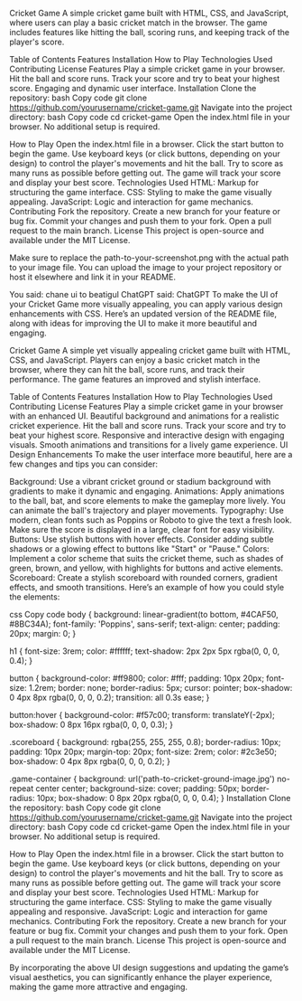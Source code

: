 Cricket Game
A simple cricket game built with HTML, CSS, and JavaScript, where users can play a basic cricket match in the browser. The game includes features like hitting the ball, scoring runs, and keeping track of the player's score.

<!-- Replace this with your actual image path -->

Table of Contents
Features
Installation
How to Play
Technologies Used
Contributing
License
Features
Play a simple cricket game in your browser.
Hit the ball and score runs.
Track your score and try to beat your highest score.
Engaging and dynamic user interface.
Installation
Clone the repository:
bash
Copy code
git clone https://github.com/yourusername/cricket-game.git
Navigate into the project directory:
bash
Copy code
cd cricket-game
Open the index.html file in your browser.
No additional setup is required.

How to Play
Open the index.html file in a browser.
Click the start button to begin the game.
Use keyboard keys (or click buttons, depending on your design) to control the player's movements and hit the ball.
Try to score as many runs as possible before getting out.
The game will track your score and display your best score.
Technologies Used
HTML: Markup for structuring the game interface.
CSS: Styling to make the game visually appealing.
JavaScript: Logic and interaction for game mechanics.
Contributing
Fork the repository.
Create a new branch for your feature or bug fix.
Commit your changes and push them to your fork.
Open a pull request to the main branch.
License
This project is open-source and available under the MIT License.

Make sure to replace the path-to-your-screenshot.png with the actual path to your image file. You can upload the image to your project repository or host it elsewhere and link it in your README.







You said:
chane ui to beatigul
ChatGPT said:
ChatGPT
To make the UI of your Cricket Game more visually appealing, you can apply various design enhancements with CSS. Here’s an updated version of the README file, along with ideas for improving the UI to make it more beautiful and engaging.

Cricket Game
A simple yet visually appealing cricket game built with HTML, CSS, and JavaScript. Players can enjoy a basic cricket match in the browser, where they can hit the ball, score runs, and track their performance. The game features an improved and stylish interface.

<!-- Replace this with your actual image path -->

Table of Contents
Features
Installation
How to Play
Technologies Used
Contributing
License
Features
Play a simple cricket game in your browser with an enhanced UI.
Beautiful background and animations for a realistic cricket experience.
Hit the ball and score runs.
Track your score and try to beat your highest score.
Responsive and interactive design with engaging visuals.
Smooth animations and transitions for a lively game experience.
UI Design Enhancements
To make the user interface more beautiful, here are a few changes and tips you can consider:

Background: Use a vibrant cricket ground or stadium background with gradients to make it dynamic and engaging.
Animations: Apply animations to the ball, bat, and score elements to make the gameplay more lively. You can animate the ball's trajectory and player movements.
Typography: Use modern, clean fonts such as Poppins or Roboto to give the text a fresh look. Make sure the score is displayed in a large, clear font for easy visibility.
Buttons: Use stylish buttons with hover effects. Consider adding subtle shadows or a glowing effect to buttons like "Start" or "Pause."
Colors: Implement a color scheme that suits the cricket theme, such as shades of green, brown, and yellow, with highlights for buttons and active elements.
Scoreboard: Create a stylish scoreboard with rounded corners, gradient effects, and smooth transitions.
Here’s an example of how you could style the elements:

css
Copy code
body {
  background: linear-gradient(to bottom, #4CAF50, #8BC34A);
  font-family: 'Poppins', sans-serif;
  text-align: center;
  padding: 20px;
  margin: 0;
}

h1 {
  font-size: 3rem;
  color: #ffffff;
  text-shadow: 2px 2px 5px rgba(0, 0, 0, 0.4);
}

button {
  background-color: #ff9800;
  color: #fff;
  padding: 10px 20px;
  font-size: 1.2rem;
  border: none;
  border-radius: 5px;
  cursor: pointer;
  box-shadow: 0 4px 8px rgba(0, 0, 0, 0.2);
  transition: all 0.3s ease;
}

button:hover {
  background-color: #f57c00;
  transform: translateY(-2px);
  box-shadow: 0 8px 16px rgba(0, 0, 0, 0.3);
}

.scoreboard {
  background: rgba(255, 255, 255, 0.8);
  border-radius: 10px;
  padding: 10px 20px;
  margin-top: 20px;
  font-size: 2rem;
  color: #2c3e50;
  box-shadow: 0 4px 8px rgba(0, 0, 0, 0.2);
}

.game-container {
  background: url('path-to-cricket-ground-image.jpg') no-repeat center center;
  background-size: cover;
  padding: 50px;
  border-radius: 10px;
  box-shadow: 0 8px 20px rgba(0, 0, 0, 0.4);
}
Installation
Clone the repository:
bash
Copy code
git clone https://github.com/yourusername/cricket-game.git
Navigate into the project directory:
bash
Copy code
cd cricket-game
Open the index.html file in your browser.
No additional setup is required.

How to Play
Open the index.html file in a browser.
Click the start button to begin the game.
Use keyboard keys (or click buttons, depending on your design) to control the player's movements and hit the ball.
Try to score as many runs as possible before getting out.
The game will track your score and display your best score.
Technologies Used
HTML: Markup for structuring the game interface.
CSS: Styling to make the game visually appealing and responsive.
JavaScript: Logic and interaction for game mechanics.
Contributing
Fork the repository.
Create a new branch for your feature or bug fix.
Commit your changes and push them to your fork.
Open a pull request to the main branch.
License
This project is open-source and available under the MIT License.

By incorporating the above UI design suggestions and updating the game’s visual aesthetics, you can significantly enhance the player experience, making the game more attractive and engaging.






